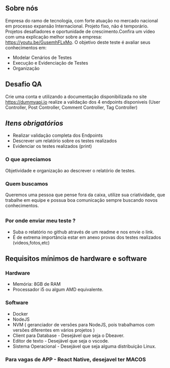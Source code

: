 ## Sobre nós
Empresa do ramo de tecnologia, com forte atuação no mercado nacional em processo expansão Internacional. Projeto fixo, não é temporário. Projetos desafiadores e oportunidade de crescimento.Confira um vídeo com uma explicação melhor sobre a empresa: https://youtu.be/GusemhFLxMo. O objetivo deste teste é avaliar seus conhecimentos em:
- Modelar Cenários de Testes
- Execução e Evidenciação de Testes
- Organização

## Desafio QA
Crie uma conta e utilizando a documentação disponibilizada no site https://dummyapi.io realize a validação dos 4 endpoints disponiveis (User Controller, Post Controller, Comment Controller, Tag Controller)

## *Itens obrigatórios*
- Realizar validação completa dos Endpoints
- Descrever um relatório sobre os testes realizados
- Evidenciar os testes realizados (print) 

### O que apreciamos
Objetividade e organização ao descrever o relatório de testes. 

### Quem buscamos
Queremos uma pessoa que pense fora da caixa, utilize sua criatividade, que trabalhe em equipe e possua boa comunicação sempre buscando novos conhecimentos.

##
### Por onde enviar meu teste ?
* Suba o relatório no github através de um readme e nos envie o link.
* É de extrema importância estar em anexo provas dos testes realizados (videos,fotos,etc)

## Requisitos mínimos de hardware e software

### Hardware

- Memória: 8GB de RAM
- Processador i5 ou algum AMD equivalente. 

### Software
- Docker
- NodeJS
- NVM ( geranciador de versões para NodeJS, pois trabalhamos com versões diferentes em vários projetos ) 
- Client para Database  -  Desejável que seja o Dbeaver.
- Editor de texto - Desejável que seja o vscode. 
- Sistema Operacional - Desejável que seja alguma distribuição Linux.

### Para vagas de APP - React Native, desejavel ter MACOS
